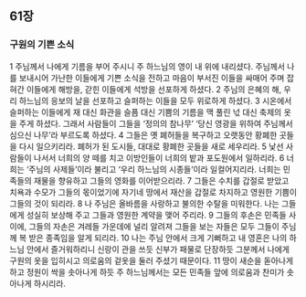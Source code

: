 ## 61장
### 구원의 기쁜 소식
1 주님께서 나에게 기름을 부어 주시니 주 하느님의 영이 내 위에 내리셨다. 주님께서 나를 보내시어 가난한 이들에게 기쁜 소식을 전하고 마음이 부서진 이들을 싸매어 주며 잡혀간 이들에게 해방을, 갇힌 이들에게 석방을 선포하게 하셨다.
2 주님의 은혜의 해, 우리 하느님의 응보의 날을 선포하고 슬퍼하는 이들을 모두 위로하게 하셨다.
3 시온에서 슬퍼하는 이들에게 재 대신 화관을 슬픔 대신 기쁨의 기름을 맥 풀린 넋 대신 축제의 옷을 주게 하셨다. 그래서 사람들이 그들을 ‘정의의 참나무’ ‘당신 영광을 위하여 주님께서 심으신 나무’라 부르도록 하셨다.
4 그들은 옛 폐허들을 복구하고 오랫동안 황폐한 곳들을 다시 일으키리라. 폐허가 된 도시들, 대대로 황폐한 곳들을 새로 세우리라.
5 낯선 사람들이 나서서 너희의 양 떼를 치고 이방인들이 너희의 밭과 포도원에서 일하리라.
6 너희는 ‘주님의 사제들’이라 불리고 ‘우리 하느님의 시종들’이라 일컬어지리라. 너희는 민족들의 재물을 향유하고 그들의 영화를 이어받으리라.
7 그들은 수치를 갑절로 받았고 치욕과 수모가 그들의 몫이었기에 자기네 땅에서 재산을 갑절로 차지하고 영원한 기쁨이 그들의 것이 되리라.
8 나 주님은 올바름을 사랑하고 불의한 수탈을 미워한다. 나는 그들에게 성실히 보상해 주고 그들과 영원한 계약을 맺어 주리라.
9 그들의 후손은 민족들 사이에, 그들의 자손은 겨레들 가운데에 널리 알려져 그들을 보는 자들은 모두 그들이 주님께 복 받은 종족임을 알게 되리라.
10 나는 주님 안에서 크게 기뻐하고 내 영혼은 나의 하느님 안에서 즐거워하리니 신랑이 관을 쓰듯 신부가 패물로 단장하듯 그분께서 나에게 구원의 옷을 입히시고 의로움의 겉옷을 둘러 주셨기 때문이다.
11 땅이 새순을 돋아나게 하고 정원이 싹을 솟아나게 하듯 주 하느님께서는 모든 민족들 앞에 의로움과 찬미가 솟아나게 하시리라.
